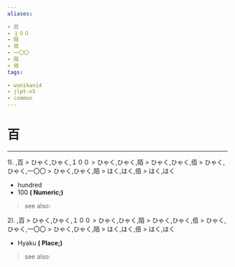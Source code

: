 ```yaml
---
aliases:
    
- 百
- １００
- 陌
- 佰
- 一〇〇
- 陌
- 佰
tags:
    
- wanikani4
- jlpt-n5
- common
---
```


# 百
---
1).
,百 > ひゃく,ひゃく,１００ > ひゃく,ひゃく,陌 > ひゃく,ひゃく,佰 > ひゃく,ひゃく,一〇〇 > ひゃく,ひゃく,陌 > はく,はく,佰 > はく,はく

- hundred
- 100
**( Numeric;)**
> see also: 
            
2).
,百 > ひゃく,ひゃく,１００ > ひゃく,ひゃく,陌 > ひゃく,ひゃく,佰 > ひゃく,ひゃく,一〇〇 > ひゃく,ひゃく,陌 > はく,はく,佰 > はく,はく

- Hyaku
**( Place;)**
> see also: 
            